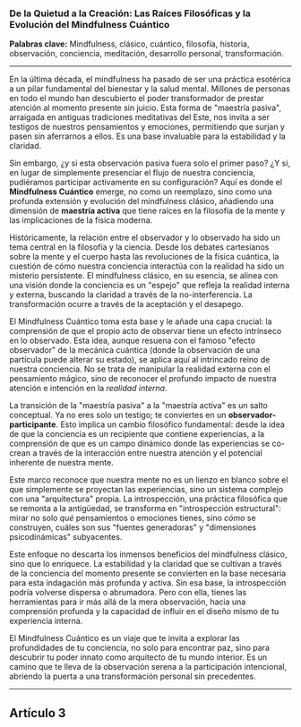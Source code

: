 ### De la Quietud a la Creación: Las Raíces Filosóficas y la Evolución del Mindfulness Cuántico
**Palabras clave:** Mindfulness, clásico, cuántico, filosofía, historia, observación, conciencia, meditación, desarrollo personal, transformación.

---



En la última década, el mindfulness ha pasado de ser una práctica esotérica a un pilar fundamental del bienestar y la salud mental. Millones de personas en todo el mundo han descubierto el poder transformador de prestar atención al momento presente sin juicio. Esta forma de "maestría pasiva", arraigada en antiguas tradiciones meditativas del Este, nos invita a ser testigos de nuestros pensamientos y emociones, permitiendo que surjan y pasen sin aferrarnos a ellos. Es una base invaluable para la estabilidad y la claridad.

Sin embargo, ¿y si esta observación pasiva fuera solo el primer paso? ¿Y si, en lugar de simplemente presenciar el flujo de nuestra conciencia, pudiéramos participar activamente en su configuración? Aquí es donde el **Mindfulness Cuántico** emerge, no como un reemplazo, sino como una profunda extensión y evolución del mindfulness clásico, añadiendo una dimensión de **maestría activa** que tiene raíces en la filosofía de la mente y las implicaciones de la física moderna.

Históricamente, la relación entre el observador y lo observado ha sido un tema central en la filosofía y la ciencia. Desde los debates cartesianos sobre la mente y el cuerpo hasta las revoluciones de la física cuántica, la cuestión de cómo nuestra conciencia interactúa con la realidad ha sido un misterio persistente. El mindfulness clásico, en su esencia, se alinea con una visión donde la conciencia es un "espejo" que refleja la realidad interna y externa, buscando la claridad a través de la no-interferencia. La transformación ocurre a través de la aceptación y el desapego.

El Mindfulness Cuántico toma esta base y le añade una capa crucial: la comprensión de que el propio acto de observar tiene un efecto intrínseco en lo observado. Esta idea, aunque resuena con el famoso "efecto observador" de la mecánica cuántica (donde la observación de una partícula puede alterar su estado), se aplica aquí al intrincado reino de nuestra conciencia. No se trata de manipular la realidad externa con el pensamiento mágico, sino de reconocer el profundo impacto de nuestra atención e intención en la *realidad interna*.

La transición de la "maestría pasiva" a la "maestría activa" es un salto conceptual. Ya no eres solo un testigo; te conviertes en un **observador-participante**. Esto implica un cambio filosófico fundamental: desde la idea de que la conciencia es un recipiente que contiene experiencias, a la comprensión de que es un campo dinámico donde las experiencias se co-crean a través de la interacción entre nuestra atención y el potencial inherente de nuestra mente.

Este marco reconoce que nuestra mente no es un lienzo en blanco sobre el que simplemente se proyectan las experiencias, sino un sistema complejo con una "arquitectura" propia. La introspección, una práctica filosófica que se remonta a la antigüedad, se transforma en "introspección estructural": mirar no solo *qué* pensamientos o emociones tienes, sino *cómo* se construyen, cuáles son sus "fuentes generadoras" y "dimensiones psicodinámicas" subyacentes.

Este enfoque no descarta los inmensos beneficios del mindfulness clásico, sino que lo enriquece. La estabilidad y la claridad que se cultivan a través de la conciencia del momento presente se convierten en la base necesaria para esta indagación más profunda y activa. Sin esa base, la introspección podría volverse dispersa o abrumadora. Pero con ella, tienes las herramientas para ir más allá de la mera observación, hacia una comprensión profunda y la capacidad de influir en el diseño mismo de tu experiencia interna.

El Mindfulness Cuántico es un viaje que te invita a explorar las profundidades de tu conciencia, no solo para encontrar paz, sino para descubrir tu poder innato como arquitecto de tu mundo interior. Es un camino que te lleva de la observación serena a la participación intencional, abriendo la puerta a una transformación personal sin precedentes.

---

## Artículo 3
